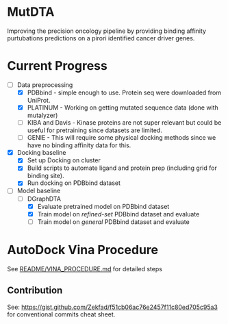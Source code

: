 # MutDTA
Improving the precision oncology pipeline by providing binding affinity purtubations predictions on a pirori identified cancer driver genes.

# Current Progress
- [ ] Data preprocessing
  - [x] PDBbind - simple enough to use. Protein seq were downloaded from UniProt.
  - [x] PLATINUM - Working on getting mutated sequence data (done with mutalyzer)
  - [ ] KIBA and Davis - Kinase proteins are not super relevant but could be useful for pretraining since datasets are limited.
  - [ ] GENIE - This will require some physical docking methods since we have no binding affinity data for this.
- [x] Docking baseline
  - [x] Set up Docking on cluster
  - [x] Build scripts to automate ligand and protein prep (including grid for binding site).
  - [x] Run docking on PDBbind dataset
- [ ] Model baseline
  - [ ] DGraphDTA
       - [x] Evaluate pretrained model on PDBbind dataset
       - [x] Train model on *refined-set* PDBbind dataset and evaluate
       - [ ] Train model on *general* PDBbind dataset and evaluate

# AutoDock Vina Procedure
See [README/VINA_PROCEDURE.md](./docs/VINA_PROCEDURE.MD) for detailed steps

## Contribution
See: https://gist.github.com/Zekfad/f51cb06ac76e2457f11c80ed705c95a3 for conventional commits cheat sheet.